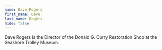 ```yaml
---
name: Dave Rogers
first_name: Dave
last_name: Rogers
hide: false
---
```


Dave Rogers is the Director of the Donald G. Curry Restoration Shop at the Seashore Trolley Museum.
